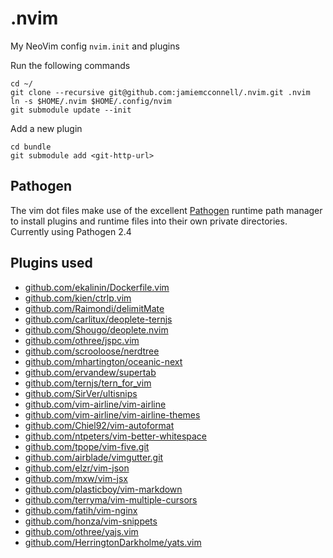 .nvim
======

My NeoVim config `nvim.init` and plugins

Run the following commands
```console
cd ~/
git clone --recursive git@github.com:jamiemcconnell/.nvim.git .nvim
ln -s $HOME/.nvim $HOME/.config/nvim
git submodule update --init
```

Add a new plugin
``` console
cd bundle
git submodule add <git-http-url>
```

## Pathogen
The vim dot files make use of the excellent [Pathogen](https://github.com/tpope/vim-pathogen) runtime path manager to install plugins and runtime files into their own private directories.
Currently using Pathogen 2.4

## Plugins used
* [github.com/ekalinin/Dockerfile.vim](https://github.com/ekalinin/Dockerfile.vim.git)
* [github.com/kien/ctrlp.vim](https://github.com/kien/ctrlp.vim.git)
* [github.com/Raimondi/delimitMate](https://github.com/Raimondi/delimitMate.git)
* [github.com/carlitux/deoplete-ternjs](https://github.com/carlitux/deoplete-ternjs.git)
* [github.com/Shougo/deoplete.nvim](https://github.com/Shougo/deoplete.nvim.git)
* [github.com/othree/jspc.vim](https://github.com/othree/jspc.vim.git)
* [github.com/scrooloose/nerdtree](https://github.com/scrooloose/nerdtree.git)
* [github.com/mhartington/oceanic-next](https://github.com/mhartington/oceanic-next.git)
* [github.com/ervandew/supertab](https://github.com/ervandew/supertab.git)
* [github.com/ternjs/tern_for_vim](https://github.com/ternjs/tern_for_vim.git)
* [github.com/SirVer/ultisnips](https://github.com/SirVer/ultisnips.git)
* [github.com/vim-airline/vim-airline](https://github.com/vim-airline/vim-airline.git)
* [github.com/vim-airline/vim-airline-themes](https://github.com/vim-airline/vim-airline-themes.git)
* [github.com/Chiel92/vim-autoformat](https://github.com/Chiel92/vim-autoformat.git)
* [github.com/ntpeters/vim-better-whitespace](https://github.com/ntpeters/vim-better-whitespace.git)
* [github.com/tpope/vim-five.git](https://github.com/tpope/vim-fugitive.git)
* [github.com/airblade/vimgutter.git](https://github.com/airblade/vim-gitgutter.git)
* [github.com/elzr/vim-json](https://github.com/elzr/vim-json.git)
* [github.com/mxw/vim-jsx](https://github.com/mxw/vim-jsx.git)
* [github.com/plasticboy/vim-markdown](https://github.com/plasticboy/vim-markdown.git)
* [github.com/terryma/vim-multiple-cursors](https://github.com/terryma/vim-multiple-cursors.git)
* [github.com/fatih/vim-nginx](https://github.com/fatih/vim-nginx.git)
* [github.com/honza/vim-snippets](https://github.com/honza/vim-snippets.git)
* [github.com/othree/yajs.vim](https://github.com/othree/yajs.vim.git)
* [github.com/HerringtonDarkholme/yats.vim](https://github.com/HerringtonDarkholme/yats.vim.git)
